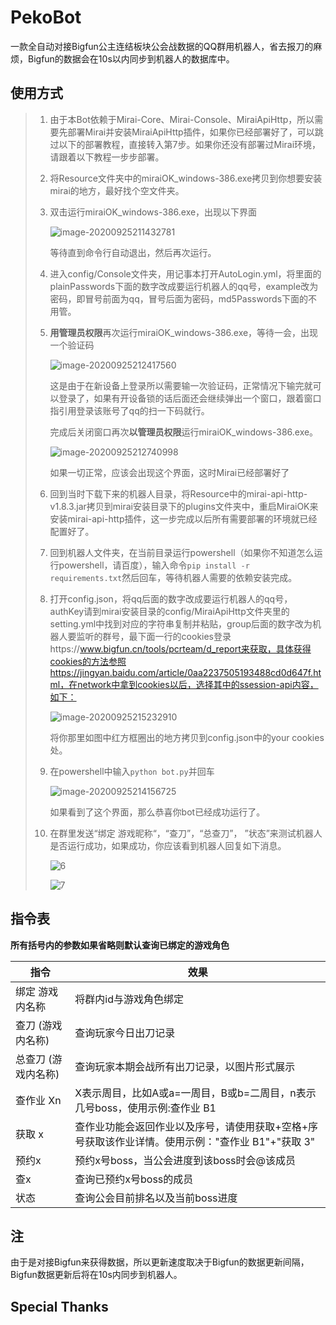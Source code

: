 # PekoBot

​	一款全自动对接Bigfun公主连结板块公会战数据的QQ群用机器人，省去报刀的麻烦，Bigfun的数据会在10s以内同步到机器人的数据库中。

## 使用方式

> 1. 由于本Bot依赖于Mirai-Core、Mirai-Console、MiraiApiHttp，所以需要先部署Mirai并安装MiraiApiHttp插件，如果你已经部署好了，可以跳过以下的部署教程，直接转入第7步。如果你还没有部署过Mirai环境，请跟着以下教程一步步部署。
>
> 2. 将Resource文件夹中的miraiOK_windows-386.exe拷贝到你想要安装mirai的地方，最好找个空文件夹。
>
> 3. 双击运行miraiOK_windows-386.exe，出现以下界面
>
>    ![image-20200925211432781](./ScreenShots/1.png)
>
>    等待直到命令行自动退出，然后再次运行。
>
> 4. 进入config/Console文件夹，用记事本打开AutoLogin.yml，将里面的plainPasswords下面的数字改成要运行机器人的qq号，example改为密码，即冒号前面为qq，冒号后面为密码，md5Passwords下面的不用管。
>
> 5. **用管理员权限**再次运行miraiOK_windows-386.exe，等待一会，出现一个验证码
>
>    ![image-20200925212417560](./ScreenShots/2.png)
>
>    这是由于在新设备上登录所以需要输一次验证码，正常情况下输完就可以登录了，如果有开设备锁的话后面还会继续弹出一个窗口，跟着窗口指引用登录该账号了qq的扫一下码就行。
>
>    完成后关闭窗口再次**以管理员权限**运行miraiOK_windows-386.exe。
>
>    ![image-20200925212740998](./ScreenShots/3.png)
>
>    如果一切正常，应该会出现这个界面，这时Mirai已经部署好了
>
> 6. 回到当时下载下来的机器人目录，将Resource中的mirai-api-http-v1.8.3.jar拷贝到mirai安装目录下的plugins文件夹中，重启MiraiOK来安装mirai-api-http插件，这一步完成以后所有需要部署的环境就已经配置好了。
>
> 7. 回到机器人文件夹，在当前目录运行powershell（如果你不知道怎么运行powershell，请百度），输入命令`pip install -r requirements.txt`然后回车，等待机器人需要的依赖安装完成。
>
> 8. 打开config.json，将qq后面的数字改成要运行机器人的qq号，authKey请到mirai安装目录的config/MiraiApiHttp文件夹里的setting.yml中找到对应的字符串复制并粘贴，group后面的数字改为机器人要监听的群号，最下面一行的cookies登录https://www.bigfun.cn/tools/pcrteam/d_report来获取，具体获得cookies的方法参照https://jingyan.baidu.com/article/0aa2237505193488cd0d647f.html，在network中拿到cookies以后，选择其中的ssession-api内容，如下：
>
>    ![image-20200925215232910](./ScreenShots/5.png)
>
>    将你那里如图中红方框圈出的地方拷贝到config.json中的your cookies处。
>
> 9. 在powershell中输入`python bot.py`并回车
>
>    ![image-20200925214156725](./ScreenShots/4.png)
>
>    如果看到了这个界面，那么恭喜你bot已经成功运行了。
>
> 10. 在群里发送“绑定 游戏昵称“，“查刀”，“总查刀”， ”状态”来测试机器人是否运行成功，如果成功，你应该看到机器人回复如下消息。
>
>     ![6](./ScreenShots/6.png)
>
>     ![7](./ScreenShots/7.png)
>
>     

## 指令表

**所有括号内的参数如果省略则默认查询已绑定的游戏角色**

| 指令                | 效果                                                         |
| ------------------- | ------------------------------------------------------------ |
| 绑定 游戏内名称     | 将群内id与游戏角色绑定                                       |
| 查刀 (游戏内名称)   | 查询玩家今日出刀记录                                         |
| 总查刀 (游戏内名称) | 查询玩家本期会战所有出刀记录，以图片形式展示                 |
| 查作业 Xn           | X表示周目，比如A或a=一周目，B或b=二周目，n表示几号boss，使用示例:查作业 B1 |
| 获取 x              | 查作业功能会返回作业以及序号，请使用获取+空格+序号获取该作业详情。使用示例："查作业 B1"+"获取 3" |
| 预约x               | 预约x号boss，当公会进度到该boss时会@该成员                   |
| 查x                 | 查询已预约x号boss的成员                                      |
| 状态                | 查询公会目前排名以及当前boss进度                             |



## 注

由于是对接Bigfun来获得数据，所以更新速度取决于Bigfun的数据更新间隔，Bigfun数据更新后将在10s内同步到机器人。

## Special Thanks

[Graia]: https://github.com/GraiaProject
[Mirai]: https://github.com/project-mirai
[MiraiOK]: https://github.com/LXY1226/MiraiOK

